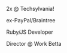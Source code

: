 <!-- .slide: data-state="dim" data-background="../resources/hackathon.jpg" -->

2x @ Techsylvania!

ex-PayPal/Braintree <!-- .element: class="fragment" -->

Ruby/JS Developer <!-- .element: class="fragment" -->

Director @ Work Betta <!-- .element: class="fragment" -->
